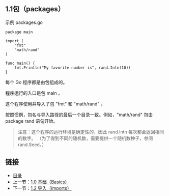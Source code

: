 ## 1.1包（packages）

示例 packages.go

	package main

	import (
		"fmt"
		"math/rand"
	)

	func main() {
		fmt.Println("My favorite number is", rand.Intn(10))
	}

每个 Go 程序都是由包组成的。

程序运行的入口是包 main 。

这个程序使用并导入了包 "fmt" 和 "math/rand" 。

按照惯例，包名与导入路径的最后一个目录一致。例如，"math/rand" 包由 package rand 语句开始。

>注意：这个程序的运行环境是确定性的，因此 rand.Intn 每次都会返回相同的数字。 （为了得到不同的随机数，需要提供一个随机数种子，参阅 rand.Seed。）

## 链接
* [目录](https://github.com/alpha2018/go-zh/blob/master/tour/directory.md)
* 上一节：[1.0 基础（Basics）](https://github.com/alpha2018/go-zh/blob/master/tour/01.00.md)
* 下一节：[1.2 导入（imports）](https://github.com/alpha2018/go-zh/blob/master/tour/01.02.md)
